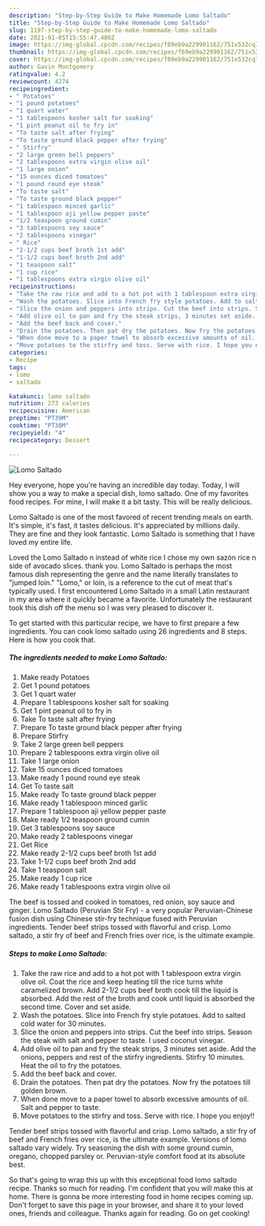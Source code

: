 ```yaml
---
description: "Step-by-Step Guide to Make Homemade Lomo Saltado"
title: "Step-by-Step Guide to Make Homemade Lomo Saltado"
slug: 1197-step-by-step-guide-to-make-homemade-lomo-saltado
date: 2021-01-05T15:55:47.480Z
image: https://img-global.cpcdn.com/recipes/f69eb9a229901162/751x532cq70/lomo-saltado-recipe-main-photo.jpg
thumbnail: https://img-global.cpcdn.com/recipes/f69eb9a229901162/751x532cq70/lomo-saltado-recipe-main-photo.jpg
cover: https://img-global.cpcdn.com/recipes/f69eb9a229901162/751x532cq70/lomo-saltado-recipe-main-photo.jpg
author: Gavin Montgomery
ratingvalue: 4.2
reviewcount: 4274
recipeingredient:
- " Potatoes"
- "1 pound potatoes"
- "1 quart water"
- "1 tablespoons kosher salt for soaking"
- "1 pint peanut oil to fry in"
- "To taste salt after frying"
- "To taste ground black pepper after frying"
- " Stirfry"
- "2 large green bell peppers"
- "2 tablespoons extra virgin olive oil"
- "1 large onion"
- "15 ounces diced tomatoes"
- "1 pound round eye steak"
- "To taste salt"
- "To taste ground black pepper"
- "1 tablespoon minced garlic"
- "1 tablespoon aji yellow pepper paste"
- "1/2 teaspoon ground cumin"
- "3 tablespoons soy sauce"
- "2 tablespoons vinegar"
- " Rice"
- "2-1/2 cups beef broth 1st add"
- "1-1/2 cups beef broth 2nd add"
- "1 teaspoon salt"
- "1 cup rice"
- "1 tablespoons extra virgin olive oil"
recipeinstructions:
- "Take the raw rice and add to a hot pot with 1 tablespoon extra virgin olive oil. Coat the rice and keep heating till the rice turns white caramelized brown. Add 2-1/2 cups beef broth cook till the liquid is absorbed. Add the rest of the broth and cook until liquid is absorbed the second time. Cover and set aside."
- "Wash the potatoes. Slice into French fry style potatoes. Add to salted cold water for 30 minutes."
- "Slice the onion and peppers into strips. Cut the beef into strips. Season the steak with salt and pepper to taste. I used coconut vinegar."
- "Add olive oil to pan and fry the steak strips, 3 minutes set aside. Add the onions, peppers and rest of the stirfry ingredients. Stirfry 10 minutes. Heat the oil to fry the potatoes."
- "Add the beef back and cover."
- "Drain the potatoes. Then pat dry the potatoes. Now fry the potatoes till golden brown."
- "When done move to a paper towel to absorb excessive amounts of oil. Salt and pepper to taste."
- "Move potatoes to the stirfry and toss. Serve with rice. I hope you enjoy!!"
categories:
- Recipe
tags:
- lomo
- saltado

katakunci: lomo saltado 
nutrition: 273 calories
recipecuisine: American
preptime: "PT39M"
cooktime: "PT30M"
recipeyield: "4"
recipecategory: Dessert

---
```



![Lomo Saltado](https://img-global.cpcdn.com/recipes/f69eb9a229901162/751x532cq70/lomo-saltado-recipe-main-photo.jpg)

Hey everyone, hope you're having an incredible day today. Today, I will show you a way to make a special dish, lomo saltado. One of my favorites food recipes. For mine, I will make it a bit tasty. This will be really delicious.

Lomo Saltado is one of the most favored of recent trending meals on earth. It's simple, it's fast, it tastes delicious. It's appreciated by millions daily. They are fine and they look fantastic. Lomo Saltado is something that I have loved my entire life.

Loved the Lomo Saltado n instead of white rice I chose my own sazón rice n side of avocado slices. thank you. Lomo Saltado is perhaps the most famous dish representing the genre and the name literally translates to &#34;jumped loin.&#34; &#34;Lomo,&#34; or loin, is a reference to the cut of meat that&#39;s typically used. I first encountered Lomo Saltado in a small Latin restaurant in my area where it quickly became a favorite. Unfortunately the restaurant took this dish off the menu so I was very pleased to discover it.


To get started with this particular recipe, we have to first prepare a few ingredients. You can cook lomo saltado using 26 ingredients and 8 steps. Here is how you cook that.

<!--inarticleads1-->

##### The ingredients needed to make Lomo Saltado:

1. Make ready  Potatoes
1. Get 1 pound potatoes
1. Get 1 quart water
1. Prepare 1 tablespoons kosher salt for soaking
1. Get 1 pint peanut oil to fry in
1. Take To taste salt after frying
1. Prepare To taste ground black pepper after frying
1. Prepare  Stirfry
1. Take 2 large green bell peppers
1. Prepare 2 tablespoons extra virgin olive oil
1. Take 1 large onion
1. Take 15 ounces diced tomatoes
1. Make ready 1 pound round eye steak
1. Get To taste salt
1. Make ready To taste ground black pepper
1. Make ready 1 tablespoon minced garlic
1. Prepare 1 tablespoon aji yellow pepper paste
1. Make ready 1/2 teaspoon ground cumin
1. Get 3 tablespoons soy sauce
1. Make ready 2 tablespoons vinegar
1. Get  Rice
1. Make ready 2-1/2 cups beef broth 1st add
1. Take 1-1/2 cups beef broth 2nd add
1. Take 1 teaspoon salt
1. Make ready 1 cup rice
1. Make ready 1 tablespoons extra virgin olive oil


The beef is tossed and cooked in tomatoes, red onion, soy sauce and ginger. Lomo Saltado (Peruvian Stir Fry) - a very popular Peruvian-Chinese fusion dish using Chinese stir-fry technique fused with Peruvian ingredients. Tender beef strips tossed with flavorful and crisp. Lomo saltado, a stir fry of beef and French fries over rice, is the ultimate example. 

<!--inarticleads2-->

##### Steps to make Lomo Saltado:

1. Take the raw rice and add to a hot pot with 1 tablespoon extra virgin olive oil. Coat the rice and keep heating till the rice turns white caramelized brown. Add 2-1/2 cups beef broth cook till the liquid is absorbed. Add the rest of the broth and cook until liquid is absorbed the second time. Cover and set aside.
1. Wash the potatoes. Slice into French fry style potatoes. Add to salted cold water for 30 minutes.
1. Slice the onion and peppers into strips. Cut the beef into strips. Season the steak with salt and pepper to taste. I used coconut vinegar.
1. Add olive oil to pan and fry the steak strips, 3 minutes set aside. Add the onions, peppers and rest of the stirfry ingredients. Stirfry 10 minutes. Heat the oil to fry the potatoes.
1. Add the beef back and cover.
1. Drain the potatoes. Then pat dry the potatoes. Now fry the potatoes till golden brown.
1. When done move to a paper towel to absorb excessive amounts of oil. Salt and pepper to taste.
1. Move potatoes to the stirfry and toss. Serve with rice. I hope you enjoy!!


Tender beef strips tossed with flavorful and crisp. Lomo saltado, a stir fry of beef and French fries over rice, is the ultimate example. Versions of lomo saltado vary widely. Try seasoning the dish with some ground cumin, oregano, chopped parsley or. Peruvian-style comfort food at its absolute best. 

So that's going to wrap this up with this exceptional food lomo saltado recipe. Thanks so much for reading. I'm confident that you will make this at home. There is gonna be more interesting food in home recipes coming up. Don't forget to save this page in your browser, and share it to your loved ones, friends and colleague. Thanks again for reading. Go on get cooking!
